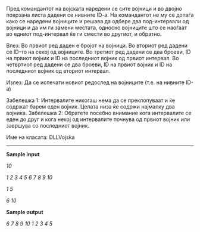 Пред командантот на војската наредени се сите војници и во двојно поврзана листа дадени се нивните ID-a. На командантот не му се допаѓа како се наредени војниците и решава да одбере два под-интервали од војници и да им ги замени местата, односно војниците што се наоѓаат во едниот под-интервал ќе ги смести во другиот, и обратно.

Влез: Во првиот ред даден е бројот на војници. Во вториот ред дадени се ID-то на секој од војниците. Во третиот ред дадени се два броеви, ID на првиот војник и ID на последниот војник од првиот интервал. Во четвртиот ред дадени се два броеви, ID на првиот војник и ID на последниот војник од вториот интервал.

Излез: Да се испечати новиот редослед на војниците (т.е. на нивните ID-a)

Забелешка 1: Интервалите никогаш нема да се преклопуваат и ќе содржат барем еден војник. Целата низа ќе содржи најмалку два војника. Забелешка 2: Обратете посебно внимание кога интервалите се еден до друг и кога некој од интервалите почнува од првиот војник или завршува со последниот војник.

Име на класата: DLLVojska

--------------------------

**Sample input**

*10*

*1 2 3 4 5 6 7 8 9 10*

*1 5*

*6 10*

**Sample output**

*6 7 8 9 10 1 2 3 4 5*